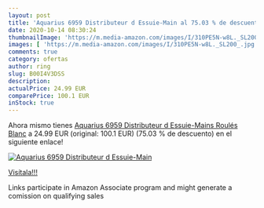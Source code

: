 ```yaml
---
layout: post
title: 'Aquarius 6959 Distributeur d Essuie-Main al 75.03 % de descuento'
date: 2020-10-14 08:30:24
thumbnailImage: 'https://m.media-amazon.com/images/I/310PE5N-w8L._SL200_.jpg'
images: [ 'https://m.media-amazon.com/images/I/310PE5N-w8L._SL200_.jpg' ]
comments: true
category: ofertas
author: ring
slug: B00I4V3DSS
description:
actualPrice: 24.99 EUR
comparePrice: 100.1 EUR
inStock: true
---
```


Ahora mismo tienes [Aquarius 6959 Distributeur d Essuie-Mains Roulés Blanc](https://www.amazon.fr/dp/B00I4V3DSS/?tag=tolees0d-21) a 24.99 EUR (original: 100.1 EUR) (75.03 %  de descuento) en el siguiente enlace!

[![Aquarius 6959 Distributeur d Essuie-Main](https://m.media-amazon.com/images/I/310PE5N-w8L._SL200_.jpg)](https://www.amazon.fr/dp/B00I4V3DSS/?tag=tolees0d-21)

[Visítala!!!](https://www.amazon.fr/dp/B00I4V3DSS/?tag=tolees0d-21)

Links participate in Amazon Associate program and might generate a comission on qualifying sales
